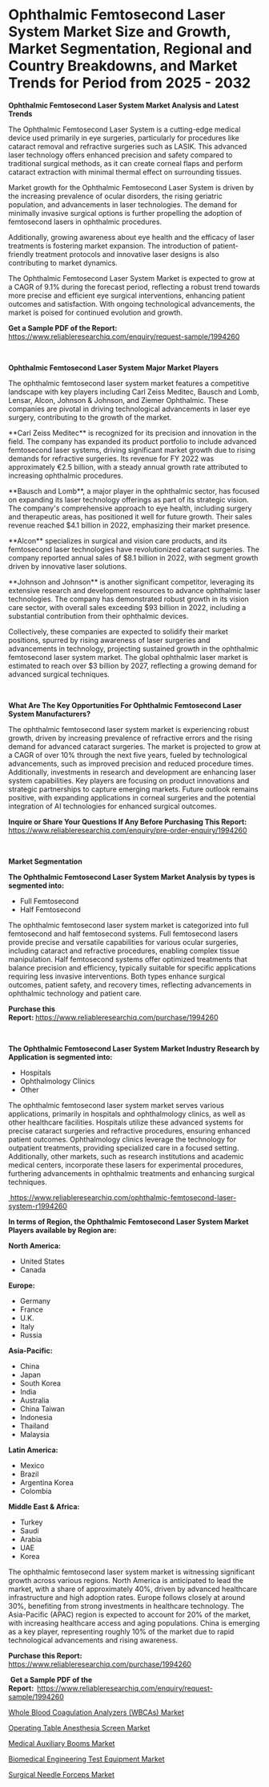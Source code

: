 <p><h1>Ophthalmic Femtosecond Laser System Market Size and Growth, Market Segmentation, Regional and Country Breakdowns, and Market Trends for Period from 2025 -  2032</h1></p><p><strong>Ophthalmic Femtosecond Laser System Market Analysis and Latest Trends</strong></p>
<p><p>The Ophthalmic Femtosecond Laser System is a cutting-edge medical device used primarily in eye surgeries, particularly for procedures like cataract removal and refractive surgeries such as LASIK. This advanced laser technology offers enhanced precision and safety compared to traditional surgical methods, as it can create corneal flaps and perform cataract extraction with minimal thermal effect on surrounding tissues.</p><p>Market growth for the Ophthalmic Femtosecond Laser System is driven by the increasing prevalence of ocular disorders, the rising geriatric population, and advancements in laser technologies. The demand for minimally invasive surgical options is further propelling the adoption of femtosecond lasers in ophthalmic procedures. </p><p>Additionally, growing awareness about eye health and the efficacy of laser treatments is fostering market expansion. The introduction of patient-friendly treatment protocols and innovative laser designs is also contributing to market dynamics. </p><p>The Ophthalmic Femtosecond Laser System Market is expected to grow at a CAGR of 9.1% during the forecast period, reflecting a robust trend towards more precise and efficient eye surgical interventions, enhancing patient outcomes and satisfaction. With ongoing technological advancements, the market is poised for continued evolution and growth.</p></p>
<p><strong>Get a Sample PDF of the Report:&nbsp;</strong> <a href="https://www.reliableresearchiq.com/enquiry/request-sample/1994260?utm_campaign=1876&utm_medium=2&utm_source=Github&utm_content=ia&utm_term=05032025&utm_id=ophthalmic-femtosecond-laser-system">https://www.reliableresearchiq.com/enquiry/request-sample/1994260</a></p>
<p>&nbsp;</p>
<p><strong>Ophthalmic Femtosecond Laser System Major Market Players</strong></p>
<p><p>The ophthalmic femtosecond laser system market features a competitive landscape with key players including Carl Zeiss Meditec, Bausch and Lomb, Lensar, Alcon, Johnson & Johnson, and Ziemer Ophthalmic. These companies are pivotal in driving technological advancements in laser eye surgery, contributing to the growth of the market.</p><p>**Carl Zeiss Meditec** is recognized for its precision and innovation in the field. The company has expanded its product portfolio to include advanced femtosecond laser systems, driving significant market growth due to rising demands for refractive surgeries. Its revenue for FY 2022 was approximately €2.5 billion, with a steady annual growth rate attributed to increasing ophthalmic procedures.</p><p>**Bausch and Lomb**, a major player in the ophthalmic sector, has focused on expanding its laser technology offerings as part of its strategic vision. The company's comprehensive approach to eye health, including surgery and therapeutic areas, has positioned it well for future growth. Their sales revenue reached $4.1 billion in 2022, emphasizing their market presence.</p><p>**Alcon** specializes in surgical and vision care products, and its femtosecond laser technologies have revolutionized cataract surgeries. The company reported annual sales of $8.1 billion in 2022, with segment growth driven by innovative laser solutions.</p><p>**Johnson and Johnson** is another significant competitor, leveraging its extensive research and development resources to advance ophthalmic laser technologies. The company has demonstrated robust growth in its vision care sector, with overall sales exceeding $93 billion in 2022, including a substantial contribution from their ophthalmic devices.</p><p>Collectively, these companies are expected to solidify their market positions, spurred by rising awareness of laser surgeries and advancements in technology, projecting sustained growth in the ophthalmic femtosecond laser system market. The global ophthalmic laser market is estimated to reach over $3 billion by 2027, reflecting a growing demand for advanced surgical techniques.</p></p>
<p>&nbsp;</p>
<p><strong>What Are The Key Opportunities For Ophthalmic Femtosecond Laser System Manufacturers?</strong></p>
<p><p>The ophthalmic femtosecond laser system market is experiencing robust growth, driven by increasing prevalence of refractive errors and the rising demand for advanced cataract surgeries. The market is projected to grow at a CAGR of over 10% through the next five years, fueled by technological advancements, such as improved precision and reduced procedure times. Additionally, investments in research and development are enhancing laser system capabilities. Key players are focusing on product innovations and strategic partnerships to capture emerging markets. Future outlook remains positive, with expanding applications in corneal surgeries and the potential integration of AI technologies for enhanced surgical outcomes.</p></p>
<p><strong>Inquire or Share Your Questions If Any Before Purchasing This Report:</strong> <a href="https://www.reliableresearchiq.com/enquiry/pre-order-enquiry/1994260?utm_campaign=1876&utm_medium=2&utm_source=Github&utm_content=ia&utm_term=05032025&utm_id=ophthalmic-femtosecond-laser-system">https://www.reliableresearchiq.com/enquiry/pre-order-enquiry/1994260</a></p>
<p>&nbsp;</p>
<p><strong>Market Segmentation</strong></p>
<p><strong>The Ophthalmic Femtosecond Laser System Market Analysis by types is segmented into:</strong></p>
<p><ul><li>Full Femtosecond</li><li>Half Femtosecond</li></ul></p>
<p><p>The ophthalmic femtosecond laser system market is categorized into full femtosecond and half femtosecond systems. Full femtosecond lasers provide precise and versatile capabilities for various ocular surgeries, including cataract and refractive procedures, enabling complex tissue manipulation. Half femtosecond systems offer optimized treatments that balance precision and efficiency, typically suitable for specific applications requiring less invasive interventions. Both types enhance surgical outcomes, patient safety, and recovery times, reflecting advancements in ophthalmic technology and patient care.</p></p>
<p><strong>Purchase this Report:&nbsp;</strong><a href="https://www.reliableresearchiq.com/purchase/1994260?utm_campaign=1876&utm_medium=2&utm_source=Github&utm_content=ia&utm_term=05032025&utm_id=ophthalmic-femtosecond-laser-system">https://www.reliableresearchiq.com/purchase/1994260</a></p>
<p>&nbsp;</p>
<p><strong>The Ophthalmic Femtosecond Laser System Market Industry Research by Application is segmented into:</strong></p>
<p><ul><li>Hospitals</li><li>Ophthalmology Clinics</li><li>Other</li></ul></p>
<p><p>The ophthalmic femtosecond laser system market serves various applications, primarily in hospitals and ophthalmology clinics, as well as other healthcare facilities. Hospitals utilize these advanced systems for precise cataract surgeries and refractive procedures, ensuring enhanced patient outcomes. Ophthalmology clinics leverage the technology for outpatient treatments, providing specialized care in a focused setting. Additionally, other markets, such as research institutions and academic medical centers, incorporate these lasers for experimental procedures, furthering advancements in ophthalmic treatments and enhancing surgical techniques.</p></p>
<p><a href="https://www.reliableresearchiq.com/ophthalmic-femtosecond-laser-system-r1994260?utm_campaign=1876&utm_medium=2&utm_source=Github&utm_content=ia&utm_term=05032025&utm_id=ophthalmic-femtosecond-laser-system">&nbsp;https://www.reliableresearchiq.com/ophthalmic-femtosecond-laser-system-r1994260</a></p>
<p><strong>In terms of Region, the Ophthalmic Femtosecond Laser System Market Players available by Region are:</strong></p>
<p>
    <p> <strong> North America: </strong>
        <ul>
            <li>United States</li>
            <li>Canada</li>
        </ul>
        </p> 
    <p> <strong> Europe: </strong>
        <ul>
            <li>Germany</li>
            <li>France</li>
            <li>U.K.</li>
            <li>Italy</li>
            <li>Russia</li>
        </ul>
        </p> 
    <p> <strong> Asia-Pacific: </strong>
        <ul>
            <li>China</li>
            <li>Japan</li>
            <li>South Korea</li>
            <li>India</li>
            <li>Australia</li>
            <li>China Taiwan</li>
            <li>Indonesia</li>
            <li>Thailand</li>
            <li>Malaysia</li>
        </ul>
        </p> 
    <p> <strong> Latin America: </strong>
        <ul>
            <li>Mexico</li>
            <li>Brazil</li>
            <li>Argentina Korea</li>
            <li>Colombia</li>
        </ul>
        </p> 
    <p> <strong> Middle East & Africa: </strong>
        <ul>
            <li>Turkey</li>
            <li>Saudi</li>
            <li>Arabia</li>
            <li>UAE</li>
            <li>Korea</li>
        </ul>
    </p>
    </p>
<p><p>The ophthalmic femtosecond laser system market is witnessing significant growth across various regions. North America is anticipated to lead the market, with a share of approximately 40%, driven by advanced healthcare infrastructure and high adoption rates. Europe follows closely at around 30%, benefiting from strong investments in healthcare technology. The Asia-Pacific (APAC) region is expected to account for 20% of the market, with increasing healthcare access and aging populations. China is emerging as a key player, representing roughly 10% of the market due to rapid technological advancements and rising awareness.</p></p>
<p><strong>Purchase this Report: </strong><a href="https://www.reliableresearchiq.com/purchase/1994260?utm_campaign=1876&utm_medium=2&utm_source=Github&utm_content=ia&utm_term=05032025&utm_id=ophthalmic-femtosecond-laser-system">https://www.reliableresearchiq.com/purchase/1994260</a></p>
<p>&nbsp;<strong>Get a Sample PDF of the Report:&nbsp;&nbsp;</strong><a href="https://www.reliableresearchiq.com/enquiry/request-sample/1994260?utm_campaign=1876&utm_medium=2&utm_source=Github&utm_content=ia&utm_term=05032025&utm_id=ophthalmic-femtosecond-laser-system">https://www.reliableresearchiq.com/enquiry/request-sample/1994260</a></p>
<p><strong></strong></p>
<p><p><a href="https://github.com/guyerkanakwu/Market-Research-Report-List-1/blob/main/whole-blood-coagulation-analyzers-wbcas-market.md?utm_campaign=1876&utm_medium=2&utm_source=Github&utm_content=ia&utm_term=05032025&utm_id=ophthalmic-femtosecond-laser-system">Whole Blood Coagulation Analyzers (WBCAs) Market</a></p><p><a href="https://github.com/bhuraoutenc8/Market-Research-Report-List-1/blob/main/operating-table-anesthesia-screen-market.md?utm_campaign=1876&utm_medium=2&utm_source=Github&utm_content=ia&utm_term=05032025&utm_id=ophthalmic-femtosecond-laser-system">Operating Table Anesthesia Screen Market</a></p><p><a href="https://github.com/syskamazucqa/Market-Research-Report-List-1/blob/main/medical-auxiliary-booms-market.md?utm_campaign=1876&utm_medium=2&utm_source=Github&utm_content=ia&utm_term=05032025&utm_id=ophthalmic-femtosecond-laser-system">Medical Auxiliary Booms Market</a></p><p><a href="https://github.com/tandepinho3p/Market-Research-Report-List-1/blob/main/biomedical-engineering-test-equipment-market.md?utm_campaign=1876&utm_medium=2&utm_source=Github&utm_content=ia&utm_term=05032025&utm_id=ophthalmic-femtosecond-laser-system">Biomedical Engineering Test Equipment Market</a></p><p><a href="https://github.com/totrisammir/Market-Research-Report-List-1/blob/main/surgical-needle-forceps-market.md?utm_campaign=1876&utm_medium=2&utm_source=Github&utm_content=ia&utm_term=05032025&utm_id=ophthalmic-femtosecond-laser-system">Surgical Needle Forceps Market</a></p></p>